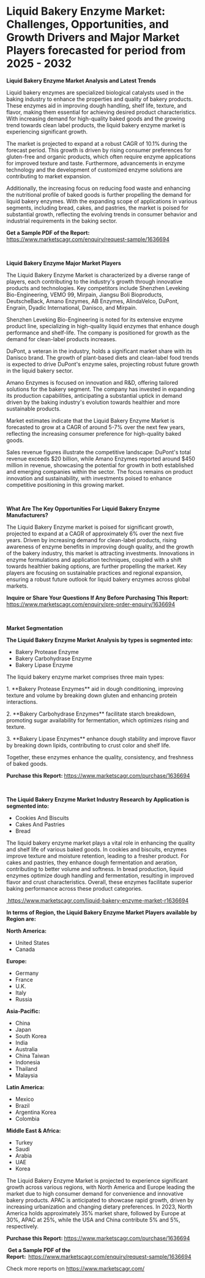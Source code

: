 <p><h1>Liquid Bakery Enzyme Market: Challenges, Opportunities, and Growth Drivers and Major Market Players forecasted for period from 2025 - 2032</h1></p><p><strong>Liquid Bakery Enzyme Market Analysis and Latest Trends</strong></p>
<p><p>Liquid bakery enzymes are specialized biological catalysts used in the baking industry to enhance the properties and quality of bakery products. These enzymes aid in improving dough handling, shelf life, texture, and flavor, making them essential for achieving desired product characteristics. With increasing demand for high-quality baked goods and the growing trend towards clean label products, the liquid bakery enzyme market is experiencing significant growth.</p><p>The market is projected to expand at a robust CAGR of 10.1% during the forecast period. This growth is driven by rising consumer preferences for gluten-free and organic products, which often require enzyme applications for improved texture and taste. Furthermore, advancements in enzyme technology and the development of customized enzyme solutions are contributing to market expansion. </p><p>Additionally, the increasing focus on reducing food waste and enhancing the nutritional profile of baked goods is further propelling the demand for liquid bakery enzymes. With the expanding scope of applications in various segments, including bread, cakes, and pastries, the market is poised for substantial growth, reflecting the evolving trends in consumer behavior and industrial requirements in the baking sector.</p></p>
<p><strong>Get a Sample PDF of the Report:&nbsp;</strong> <a href="https://www.marketscagr.com/enquiry/request-sample/1636694?utm_campaign=1889&utm_medium=2&utm_source=Github&utm_content=ia&utm_term=23032025&utm_id=liquid-bakery-enzyme">https://www.marketscagr.com/enquiry/request-sample/1636694</a></p>
<p>&nbsp;</p>
<p><strong>Liquid Bakery Enzyme Major Market Players</strong></p>
<p><p>The Liquid Bakery Enzyme Market is characterized by a diverse range of players, each contributing to the industry's growth through innovative products and technologies. Key competitors include Shenzhen Leveking Bio-Engineering, VEMO 99, Mirpain, Jiangsu Boli Bioproducts, DeutscheBack, Amano Enzymes, AB Enzymes, AlindaVelco, DuPont, Engrain, Dyadic International, Danisco, and Mirpain.</p><p>Shenzhen Leveking Bio-Engineering is noted for its extensive enzyme product line, specializing in high-quality liquid enzymes that enhance dough performance and shelf-life. The company is positioned for growth as the demand for clean-label products increases.</p><p>DuPont, a veteran in the industry, holds a significant market share with its Danisco brand. The growth of plant-based diets and clean-label food trends is expected to drive DuPont's enzyme sales, projecting robust future growth in the liquid bakery sector.</p><p>Amano Enzymes is focused on innovation and R&D, offering tailored solutions for the bakery segment. The company has invested in expanding its production capabilities, anticipating a substantial uptick in demand driven by the baking industry's evolution towards healthier and more sustainable products.</p><p>Market estimates indicate that the Liquid Bakery Enzyme Market is forecasted to grow at a CAGR of around 5-7% over the next few years, reflecting the increasing consumer preference for high-quality baked goods. </p><p>Sales revenue figures illustrate the competitive landscape: DuPont's total revenue exceeds $20 billion, while Amano Enzymes reported around $450 million in revenue, showcasing the potential for growth in both established and emerging companies within the sector. The focus remains on product innovation and sustainability, with investments poised to enhance competitive positioning in this growing market.</p></p>
<p>&nbsp;</p>
<p><strong>What Are The Key Opportunities For Liquid Bakery Enzyme Manufacturers?</strong></p>
<p><p>The Liquid Bakery Enzyme market is poised for significant growth, projected to expand at a CAGR of approximately 6% over the next five years. Driven by increasing demand for clean-label products, rising awareness of enzyme benefits in improving dough quality, and the growth of the bakery industry, this market is attracting investments. Innovations in enzyme formulations and application techniques, coupled with a shift towards healthier baking options, are further propelling the market. Key players are focusing on sustainable practices and regional expansion, ensuring a robust future outlook for liquid bakery enzymes across global markets.</p></p>
<p><strong>Inquire or Share Your Questions If Any Before Purchasing This Report:</strong> <a href="https://www.marketscagr.com/enquiry/pre-order-enquiry/1636694?utm_campaign=1889&utm_medium=2&utm_source=Github&utm_content=ia&utm_term=23032025&utm_id=liquid-bakery-enzyme">https://www.marketscagr.com/enquiry/pre-order-enquiry/1636694</a></p>
<p>&nbsp;</p>
<p><strong>Market Segmentation</strong></p>
<p><strong>The Liquid Bakery Enzyme Market Analysis by types is segmented into:</strong></p>
<p><ul><li>Bakery Protease Enzyme</li><li>Bakery Carbohydrase Enzyme</li><li>Bakery Lipase Enzyme</li></ul></p>
<p><p>The liquid bakery enzyme market comprises three main types: </p><p>1. **Bakery Protease Enzymes** aid in dough conditioning, improving texture and volume by breaking down gluten and enhancing protein interactions.</p><p>2. **Bakery Carbohydrase Enzymes** facilitate starch breakdown, promoting sugar availability for fermentation, which optimizes rising and texture.</p><p>3. **Bakery Lipase Enzymes** enhance dough stability and improve flavor by breaking down lipids, contributing to crust color and shelf life.</p><p>Together, these enzymes enhance the quality, consistency, and freshness of baked goods.</p></p>
<p><strong>Purchase this Report:&nbsp;</strong><a href="https://www.marketscagr.com/purchase/1636694?utm_campaign=1889&utm_medium=2&utm_source=Github&utm_content=ia&utm_term=23032025&utm_id=liquid-bakery-enzyme">https://www.marketscagr.com/purchase/1636694</a></p>
<p>&nbsp;</p>
<p><strong>The Liquid Bakery Enzyme Market Industry Research by Application is segmented into:</strong></p>
<p><ul><li>Cookies And Biscuits</li><li>Cakes And Pastries</li><li>Bread</li></ul></p>
<p><p>The liquid bakery enzyme market plays a vital role in enhancing the quality and shelf life of various baked goods. In cookies and biscuits, enzymes improve texture and moisture retention, leading to a fresher product. For cakes and pastries, they enhance dough fermentation and aeration, contributing to better volume and softness. In bread production, liquid enzymes optimize dough handling and fermentation, resulting in improved flavor and crust characteristics. Overall, these enzymes facilitate superior baking performance across these product categories.</p></p>
<p><a href="https://www.marketscagr.com/liquid-bakery-enzyme-market-r1636694?utm_campaign=1889&utm_medium=2&utm_source=Github&utm_content=ia&utm_term=23032025&utm_id=liquid-bakery-enzyme">&nbsp;https://www.marketscagr.com/liquid-bakery-enzyme-market-r1636694</a></p>
<p><strong>In terms of Region, the Liquid Bakery Enzyme Market Players available by Region are:</strong></p>
<p>
    <p> <strong> North America: </strong>
        <ul>
            <li>United States</li>
            <li>Canada</li>
        </ul>
        </p> 
    <p> <strong> Europe: </strong>
        <ul>
            <li>Germany</li>
            <li>France</li>
            <li>U.K.</li>
            <li>Italy</li>
            <li>Russia</li>
        </ul>
        </p> 
    <p> <strong> Asia-Pacific: </strong>
        <ul>
            <li>China</li>
            <li>Japan</li>
            <li>South Korea</li>
            <li>India</li>
            <li>Australia</li>
            <li>China Taiwan</li>
            <li>Indonesia</li>
            <li>Thailand</li>
            <li>Malaysia</li>
        </ul>
        </p> 
    <p> <strong> Latin America: </strong>
        <ul>
            <li>Mexico</li>
            <li>Brazil</li>
            <li>Argentina Korea</li>
            <li>Colombia</li>
        </ul>
        </p> 
    <p> <strong> Middle East & Africa: </strong>
        <ul>
            <li>Turkey</li>
            <li>Saudi</li>
            <li>Arabia</li>
            <li>UAE</li>
            <li>Korea</li>
        </ul>
    </p>
    </p>
<p><p>The Liquid Bakery Enzyme Market is projected to experience significant growth across various regions, with North America and Europe leading the market due to high consumer demand for convenience and innovative bakery products. APAC is anticipated to showcase rapid growth, driven by increasing urbanization and changing dietary preferences. In 2023, North America holds approximately 35% market share, followed by Europe at 30%, APAC at 25%, while the USA and China contribute 5% and 5%, respectively.</p></p>
<p><strong>Purchase this Report: </strong><a href="https://www.marketscagr.com/purchase/1636694?utm_campaign=1889&utm_medium=2&utm_source=Github&utm_content=ia&utm_term=23032025&utm_id=liquid-bakery-enzyme">https://www.marketscagr.com/purchase/1636694</a></p>
<p>&nbsp;<strong>Get a Sample PDF of the Report:&nbsp;&nbsp;</strong><a href="https://www.marketscagr.com/enquiry/request-sample/1636694?utm_campaign=1889&utm_medium=2&utm_source=Github&utm_content=ia&utm_term=23032025&utm_id=liquid-bakery-enzyme">https://www.marketscagr.com/enquiry/request-sample/1636694</a></p>
<p><strong></strong></p>
<p>Check more reports on <a href="https://www.marketscagr.com/?utm_campaign=1889&utm_medium=2&utm_source=Github&utm_content=ia&utm_term=23032025&utm_id=liquid-bakery-enzyme">https://www.marketscagr.com/</a></p>